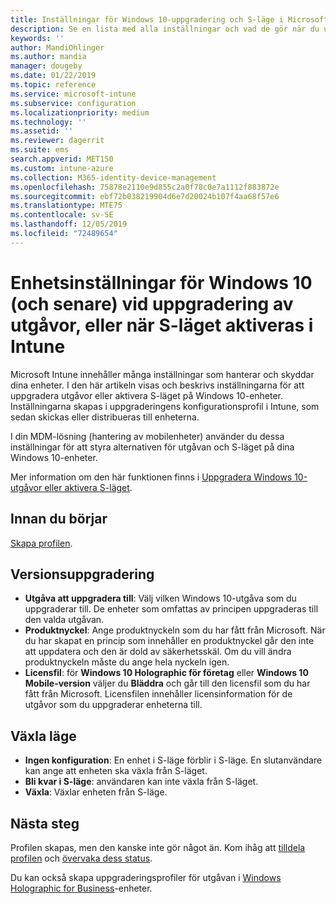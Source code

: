 ```yaml
---
title: Inställningar för Windows 10-uppgradering och S-läge i Microsoft Intune – Azure | Microsoft Docs
description: Se en lista med alla inställningar och vad de gör när du uppgraderar en Windows 10-utgåva på en enhet, eller när du aktiverar S-läget på en enhet med en enhetskonfigurationsprofil i Microsoft Intune.
keywords: ''
author: MandiOhlinger
ms.author: mandia
manager: dougeby
ms.date: 01/22/2019
ms.topic: reference
ms.service: microsoft-intune
ms.subservice: configuration
ms.localizationpriority: medium
ms.technology: ''
ms.assetid: ''
ms.reviewer: dagerrit
ms.suite: ems
search.appverid: MET150
ms.custom: intune-azure
ms.collection: M365-identity-device-management
ms.openlocfilehash: 75878e2110e9d855c2a0f78c0e7a1112f883872e
ms.sourcegitcommit: ebf72b038219904d6e7d20024b107f4aa68f57e6
ms.translationtype: MTE75
ms.contentlocale: sv-SE
ms.lasthandoff: 12/05/2019
ms.locfileid: "72489654"
---
```

# <a name="windows-10-and-newer-device-settings-to-upgrade-editions-or-enable-s-mode-in-intune"></a>Enhetsinställningar för Windows 10 (och senare) vid uppgradering av utgåvor, eller när S-läget aktiveras i Intune

Microsoft Intune innehåller många inställningar som hanterar och skyddar dina enheter. I den här artikeln visas och beskrivs inställningarna för att uppgradera utgåvor eller aktivera S-läget på Windows 10-enheter. Inställningarna skapas i uppgraderingens konfigurationsprofil i Intune, som sedan skickas eller distribueras till enheterna.

I din MDM-lösning (hantering av mobilenheter) använder du dessa inställningar för att styra alternativen för utgåvan och S-läget på dina Windows 10-enheter.

Mer information om den här funktionen finns i [Uppgradera Windows 10-utgåvor eller aktivera S-läget](edition-upgrade-configure-windows-10.md).

## <a name="before-you-begin"></a>Innan du börjar

[Skapa profilen](edition-upgrade-configure-windows-10.md#create-the-profile).

## <a name="edition-upgrade"></a>Versionsuppgradering

- **Utgåva att uppgradera till**: Välj vilken Windows 10-utgåva som du uppgraderar till. De enheter som omfattas av principen uppgraderas till den valda utgåvan.
- **Produktnyckel**: Ange produktnyckeln som du har fått från Microsoft. När du har skapat en princip som innehåller en produktnyckel går den inte att uppdatera och den är dold av säkerhetsskäl. Om du vill ändra produktnyckeln måste du ange hela nyckeln igen.
- **Licensfil**: för **Windows 10 Holographic för företag** eller **Windows 10 Mobile-version** väljer du **Bläddra** och går till den licensfil som du har fått från Microsoft. Licensfilen innehåller licensinformation för de utgåvor som du uppgraderar enheterna till.

## <a name="mode-switch"></a>Växla läge

- **Ingen konfiguration**: En enhet i S-läge förblir i S-läge. En slutanvändare kan ange att enheten ska växla från S-läget.
- **Bli kvar i S-läge**: användaren kan inte växla från S-läget.
- **Växla**: Växlar enheten från S-läge.

## <a name="next-steps"></a>Nästa steg

Profilen skapas, men den kanske inte gör något än. Kom ihåg att [tilldela profilen](device-profile-assign.md) och [övervaka dess status](device-profile-monitor.md).

Du kan också skapa uppgraderingsprofiler för utgåvan i [Windows Holographic for Business](holographic-upgrade.md)-enheter.

